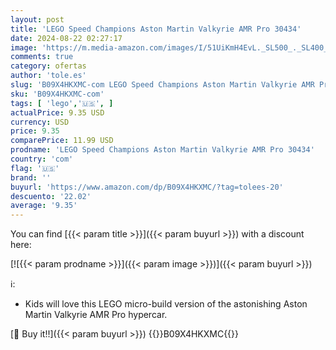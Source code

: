 ```yaml
---
layout: post
title: 'LEGO Speed Champions Aston Martin Valkyrie AMR Pro 30434'
date: 2024-08-22 02:27:17
image: 'https://m.media-amazon.com/images/I/51UiKmH4EvL._SL500_._SL400_.jpg'
comments: true
category: ofertas
author: 'tole.es'
slug: 'B09X4HKXMC-com LEGO Speed Champions Aston Martin Valkyrie AMR Pro 30434'
sku: 'B09X4HKXMC-com'
tags: [ 'lego','🇺🇸', ]
actualPrice: 9.35 USD
currency: USD
price: 9.35
comparePrice: 11.99 USD
prodname: 'LEGO Speed Champions Aston Martin Valkyrie AMR Pro 30434'
country: 'com'
flag: '🇺🇸'
brand: ''
buyurl: 'https://www.amazon.com/dp/B09X4HKXMC/?tag=tolees-20'
descuento: '22.02'
average: '9.35'
---
```


You can find [{{< param title >}}]({{< param buyurl >}}) with a discount here:

[![{{< param prodname >}}]({{< param image >}})]({{< param buyurl >}})

ℹ️:

- Kids will love this LEGO micro-build version of the astonishing Aston Martin Valkyrie AMR Pro hypercar.

[🛒 Buy it!!]({{< param buyurl >}})
{{<world>}}B09X4HKXMC{{</world>}}
